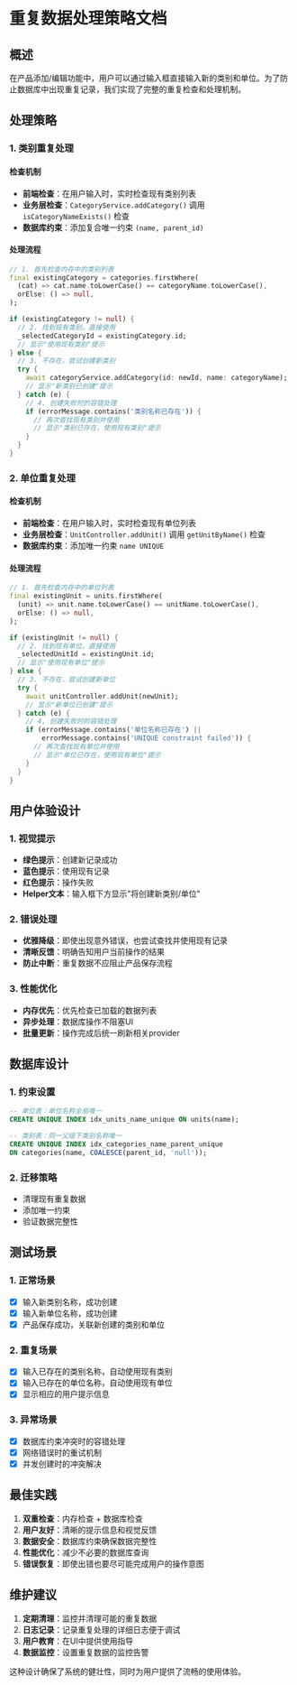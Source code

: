 # 重复数据处理策略文档

## 概述

在产品添加/编辑功能中，用户可以通过输入框直接输入新的类别和单位。为了防止数据库中出现重复记录，我们实现了完整的重复检查和处理机制。

## 处理策略

### 1. 类别重复处理

#### 检查机制
- **前端检查**：在用户输入时，实时检查现有类别列表
- **业务层检查**：`CategoryService.addCategory()` 调用 `isCategoryNameExists()` 检查
- **数据库约束**：添加复合唯一约束 `(name, parent_id)`

#### 处理流程
```dart
// 1. 首先检查内存中的类别列表
final existingCategory = categories.firstWhere(
  (cat) => cat.name.toLowerCase() == categoryName.toLowerCase(),
  orElse: () => null,
);

if (existingCategory != null) {
  // 2. 找到现有类别，直接使用
  _selectedCategoryId = existingCategory.id;
  // 显示"使用现有类别"提示
} else {
  // 3. 不存在，尝试创建新类别
  try {
    await categoryService.addCategory(id: newId, name: categoryName);
    // 显示"新类别已创建"提示
  } catch (e) {
    // 4. 创建失败时的容错处理
    if (errorMessage.contains('类别名称已存在')) {
      // 再次查找现有类别并使用
      // 显示"类别已存在，使用现有类别"提示
    }
  }
}
```

### 2. 单位重复处理

#### 检查机制
- **前端检查**：在用户输入时，实时检查现有单位列表
- **业务层检查**：`UnitController.addUnit()` 调用 `getUnitByName()` 检查
- **数据库约束**：添加唯一约束 `name UNIQUE`

#### 处理流程
```dart
// 1. 首先检查内存中的单位列表
final existingUnit = units.firstWhere(
  (unit) => unit.name.toLowerCase() == unitName.toLowerCase(),
  orElse: () => null,
);

if (existingUnit != null) {
  // 2. 找到现有单位，直接使用
  _selectedUnitId = existingUnit.id;
  // 显示"使用现有单位"提示
} else {
  // 3. 不存在，尝试创建新单位
  try {
    await unitController.addUnit(newUnit);
    // 显示"新单位已创建"提示
  } catch (e) {
    // 4. 创建失败时的容错处理
    if (errorMessage.contains('单位名称已存在') || 
        errorMessage.contains('UNIQUE constraint failed')) {
      // 再次查找现有单位并使用
      // 显示"单位已存在，使用现有单位"提示
    }
  }
}
```

## 用户体验设计

### 1. 视觉提示
- **绿色提示**：创建新记录成功
- **蓝色提示**：使用现有记录
- **红色提示**：操作失败
- **Helper文本**：输入框下方显示"将创建新类别/单位"

### 2. 错误处理
- **优雅降级**：即使出现意外错误，也尝试查找并使用现有记录
- **清晰反馈**：明确告知用户当前操作的结果
- **防止中断**：重复数据不应阻止产品保存流程

### 3. 性能优化
- **内存优先**：优先检查已加载的数据列表
- **异步处理**：数据库操作不阻塞UI
- **批量更新**：操作完成后统一刷新相关provider

## 数据库设计

### 1. 约束设置
```sql
-- 单位表：单位名称全局唯一
CREATE UNIQUE INDEX idx_units_name_unique ON units(name);

-- 类别表：同一父级下类别名称唯一
CREATE UNIQUE INDEX idx_categories_name_parent_unique 
ON categories(name, COALESCE(parent_id, 'null'));
```

### 2. 迁移策略
- 清理现有重复数据
- 添加唯一约束
- 验证数据完整性

## 测试场景

### 1. 正常场景
- [x] 输入新类别名称，成功创建
- [x] 输入新单位名称，成功创建
- [x] 产品保存成功，关联新创建的类别和单位

### 2. 重复场景
- [x] 输入已存在的类别名称，自动使用现有类别
- [x] 输入已存在的单位名称，自动使用现有单位
- [x] 显示相应的用户提示信息

### 3. 异常场景
- [x] 数据库约束冲突时的容错处理
- [x] 网络错误时的重试机制
- [x] 并发创建时的冲突解决

## 最佳实践

1. **双重检查**：内存检查 + 数据库检查
2. **用户友好**：清晰的提示信息和视觉反馈
3. **数据安全**：数据库约束确保数据完整性
4. **性能优化**：减少不必要的数据库查询
5. **错误恢复**：即使出错也要尽可能完成用户的操作意图

## 维护建议

1. **定期清理**：监控并清理可能的重复数据
2. **日志记录**：记录重复处理的详细日志便于调试
3. **用户教育**：在UI中提供使用指导
4. **数据监控**：设置重复数据的监控告警

这种设计确保了系统的健壮性，同时为用户提供了流畅的使用体验。

